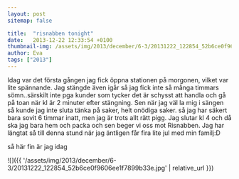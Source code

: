 ```yaml
---
layout: post
sitemap: false

title:  "risnabben tonight"
date:   2013-12-22 12:33:54 +0100
thumbnail-img: /assets/img/2013/december/6-3/20131222_122854_52b6ce0f9606ee1f7899b33e.jpg
author: Eva
tags: ["2013"]
---
```


Idag var det första gången jag fick öppna stationen på morgonen, vilket var lite spännande.  Jag stängde även igår så jag fick inte så många timmars sömn..särskilt inte pga kunder som tycker det är schysst att handla och gå på toan när kl är 2 minuter efter stängning. Sen när jag väl la mig i sängen så kunde jag inte sluta tänka på saker, helt onödiga saker. så jag har säkert bara sovit 6 timmar inatt, men jag är trots allt rätt pigg.  Jag slutar kl 4 och då ska jag bara hem och packa och sen beger vi oss mot Risnabben. Jag har längtat så till denna stund när jag äntligen får fira lite jul med min familj:D 

så här fin är jag idag

![]({{ '/assets/img/2013/december/6-3/20131222_122854_52b6ce0f9606ee1f7899b33e.jpg'  | relative_url }})

